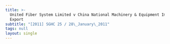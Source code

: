 ```yaml
---
title: >-
  United Fiber System Limited v China National Machinery & Equipment Import &
  Export
subtitle: "[2011] SGHC 25 / 28\_January\_2011"
tags: null
layout: single
---
```


